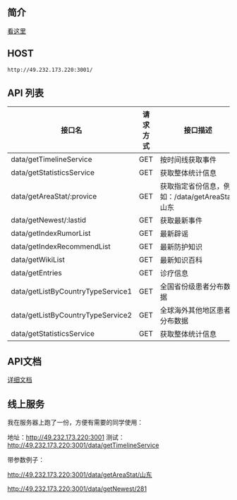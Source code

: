 ## 简介

[看这里](https://juejin.im/post/5e2c6a6e51882526b757cf2e)

## HOST

    http://49.232.173.220:3001/


## API 列表

| 接口名                     |请求方式  | 接口描述                                       |
| -------------------------- | ------ | ---------------------------------------------- |
| data/getTimelineService  | GET | 按时间线获取事件                               |
| data/getStatisticsService | GET | 获取整体统计信息                               |
| data/getAreaStat/:provice | GET | 获取指定省份信息，例如：/data/getAreaStat/山东 |
| data/getNewest/:lastid    | GET | 获取最新事件                                   |
| data/getIndexRumorList | GET | 最新辟谣 |
| data/getIndexRecommendList | GET | 最新防护知识 |
| data/getWikiList | GET | 最新知识百科 |
| data/getEntries | GET | 诊疗信息 |
| data/getListByCountryTypeService1 | GET | 全国省份级患者分布数据 |
| data/getListByCountryTypeService2 | GET | 全球海外其他地区患者分布数据 |
| data/getStatisticsService | GET | 获取整体统计信息 |

## API文档
[详细文档](https://programmerauthor.github.io/spread-information-docs/)

## 线上服务
我在服务器上跑了一份，方便有需要的同学使用：

地址：http://49.232.173.220:3001
测试：http://49.232.173.220:3001/data/getTimelineService

带参数例子：

http://49.232.173.220:3001/data/getAreaStat/山东

http://49.232.173.220:3001/data/getNewest/281